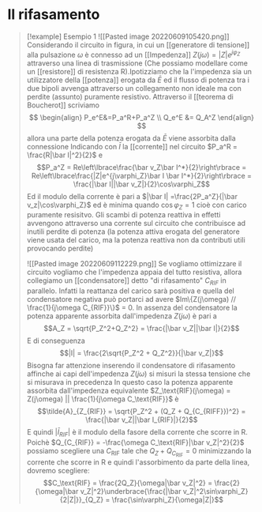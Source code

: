 # Il rifasamento
>[!example] Esempio 1
>![[Pasted image 20220609105420.png]]
>Considerando il circuito in figura, in cui un [[generatore di tensione]] alla pulsazione $\omega$ è connesso ad un [[Impedenza]] $Z(j\omega) = |Z|e^{j\varphi_Z}$ attraverso una linea di trasmissione (Che possiamo modellare come un [[resistore]] di resistenza R).Ipotizziamo che la l'impedenza sia un utilizzatore della [[potenza]] erogata da $\bar E$ ed il flusso di potenza tra i due bipoli avvenga attraverso un collegamento non ideale ma con perdite (assunto) puramente resistivo. 
>Attraverso il [[teorema di Boucherot]] scriviamo
>$$
>\begin{align}
>P_e^E&=P_a^R+P_a^Z \\
>Q_e^E &= Q_A^Z
>\end{align}
>$$
>allora una parte della potenza erogata da $\bar{E}$ viene assorbita dalla connessione
>Indicando con $\bar I$ la [[corrente]] nel circuito $P_a^R = \frac{R|\bar I|^2}{2}$ e
>$$P_a^Z = Re\left\lbrace\frac{\bar v_Z\bar I^*}{2}\right\rbrace = Re\left\lbrace\frac{|Z|e^{j\varphi_Z}\bar I \bar I^*}{2}\right\rbrace = \frac{|\bar I||\bar v_Z|}{2}\cos\varphi_Z$$
>Ed il modulo della corrente è pari a $|\bar I| =\frac{2P_a^Z}{|\bar v_z|\cos\varphi_Z}$ ed è minima quando $\cos\varphi_Z = 1$ cioè con carico puramente resisitvo.
>Gli scambi di potenza reattiva in effetti avvengono attraverso una corrente sul circuito che contribuisce ad inutili perdite di potenza (la potenza attiva erogata del generatore viene usata del carico, ma la potenza reattiva non da contributi utili provocando perdite)
>
>![[Pasted image 20220609112229.png]]
>Se vogliamo ottimizzare il circuito vogliamo che l'impedenza appaia del tutto resistiva, allora collegiamo un [[condensatore]] detto "di rifasamento" $C_{RIF}$ in parallelo. Infatti la reattanza del carico sarà positiva e quella del condensatore negativa può portarci ad avere $Im\{Z(j\omega) // \frac{1}{j\omega C_{RIF}}\}$ = 0.
>In assenza del condensatore la potenza apparente assorbita dall'impedenza $Z(j\omega)$ è pari a
>$$A_Z = \sqrt{P_Z^2+Q_Z^2} = \frac{|\bar v_Z||\bar I|}{2}$$
>E di conseguenza
>$$|I| = \frac{2\sqrt{P_Z^2 + Q_Z^2}}{|\bar v_Z|}$$
>Bisogna far attenzione inserendo il condensatore di rifasamento affinche ai capi dell'impedenza $Z(j\omega)$ si misuri la stessa tensione che si misurava in precedenza
>In questo caso la potenza apparente assorbita dall'impedenza equivalente
>$Z_\text{RIF}(j\omega) = Z(j\omega) || \frac{1}{j\omega C_\text{RIF}}$ è
>$$\tilde{A}_{Z_{RIF}} = \sqrt{P_Z^2 + (Q_Z + Q_{C_{RIFF}})^2} = \frac{|\bar v_Z||\bar I_{RIF}|}{2}$$
E quindi $|\bar I_{RIF}|$ è il modulo della fasore della corrente che scorre in R.
>Poichè $Q_{C_{RIF}} = -\frac{\omega C_\text{RIF}|\bar v_Z|^2}{2}$ possiamo scegliere una $C_\text{RIF}$ tale che $Q_Z + Q_{C_\text{RIF}} = 0$
 minimizzando la corrente che scorre in R e quindi l'assorbimento da parte della linea, dovremo scegliere:
 $$C_\text{RIF} = \frac{2Q_Z}{\omega|\bar v_Z|^2} = \frac{2}{\omega|\bar v_Z|^2}\underbrace{\frac{|\bar v_Z|^2\sin\varphi_Z}{2|Z|}}_{Q_Z} = \frac{\sin\varphi_Z}{\omega|Z|}$$
 